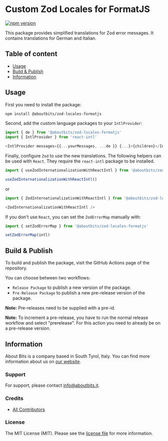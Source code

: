 Custom Zod Locales for FormatJS
===============================

[![npm version](https://badge.fury.io/js/%40aboutbits%2Fzod-locales-formatjs.svg)](https://badge.fury.io/js/%40aboutbits%2Fzod-locales-formatjs)

This package provides simplified translations for Zod error messages.
It contains translations for German and Italian.

## Table of content

- [Usage](#usage)
- [Build & Publish](#build--publish)
- [Information](#information)

## Usage

First you need to install the package:

```bash
npm install @aboutbits/zod-locales-formatjs
```

Second, add the custom language packages to your `IntlProvider`:

```js
import { de } from '@aboutbits/zod-locales-formatjs'
import { IntlProvider } from 'react-intl'

<IntlProvider messages={{...yourMessages, ...de }} {...}>{children}</IntlProvider>

```

Finally, configure `Zod` to use the new translations. The following helpers can be used with `React`. They require the `react-intl` package to be installed.

```js
import { useZodInternationalizationWithReactIntl } from '@aboutbits/zod-locales-formatjs/react-intl'

useZodInternationalizationWithReactIntl()
```

or

```js
import { ZodInternationalizationWithReactIntl } from '@aboutbits/zod-locales-formatjs/react-intl'

<ZodInternationalizationWithReactIntl />
```

If you don't use `React`, you can set the `ZodErrorMap` manually with:

```js
import { setZodErrorMap } from '@aboutbits/zod-locales-formatjs'

setZodErrorMap(intl)
```

## Build & Publish

To build and publish the package, visit the GitHub Actions page of the repository.

You can choose between two workflows:
- `Release Package` to publish a new version of the package.
- `Pre-Release Package` to publish a new pre-release version of the package.

**Note:** Pre-releases need to be supplied with a pre-id.

**Note:** To increment a pre-release, you have to run the normal release workflow and select "prerelease". For this action you need to already be on a pre-release version.

## Information

About Bits is a company based in South Tyrol, Italy. You can find more information about us on [our website](https://aboutbits.it).

### Support

For support, please contact [info@aboutbits.it](mailto:info@aboutbits.it).

### Credits

- [All Contributors](../../contributors)

### License

The MIT License (MIT). Please see the [license file](LICENSE.md) for more information.

